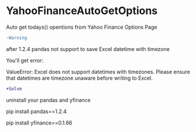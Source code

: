 # YahooFinanceAutoGetOptions
Auto get todays() opentions from Yahoo Finance Options Page

```diff
-Warning
```

after 1.2.4 pandas not support to save Excel datetime with timezone

You'll get error:

ValueError: Excel does not support datetimes with timezones. Please ensure that datetimes are timezone unaware before writing to Excel.

```diff
+Solve
```

uninstall your pandas and yfinance

pip install pandas==1.2.4

pip install yfinance==0.1.66
